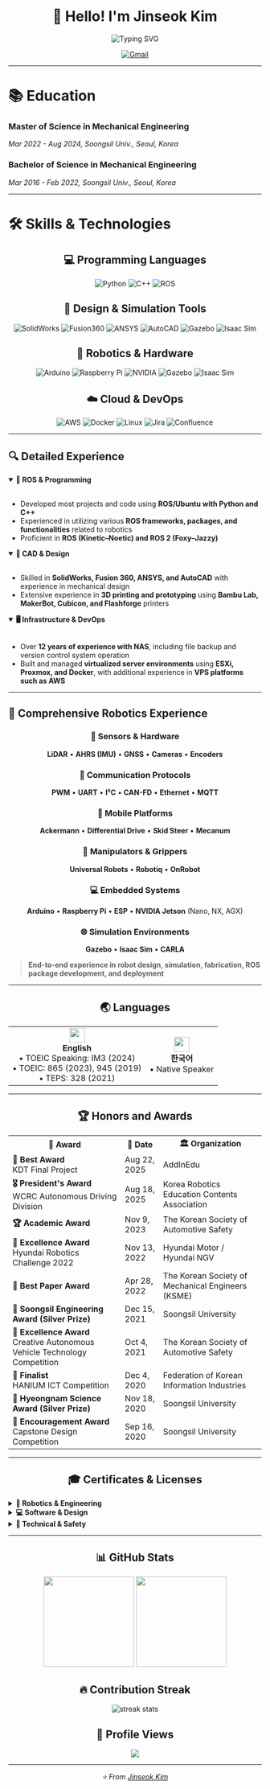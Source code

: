 <div align="center">
  
# 👋 Hello! I'm Jinseok Kim

<img src="https://readme-typing-svg.herokuapp.com?font=Fira+Code&pause=1000&color=36BCF7&center=true&vCenter=true&width=435&lines=Robotics+Engineer;ROS+%26+C%2B%2B+%26+Python+Developer;Mechanical+Engineering+Background;Always+Learning+New+Things!" alt="Typing SVG" />

[![Gmail](https://img.shields.io/badge/Gmail-D14836?style=for-the-badge&logo=gmail&logoColor=white)](mailto:jinseok.kim970@gmail.com)


</div>

---

# 📚 Education

### Master of Science in Mechanical Engineering
*Mar 2022 - Aug 2024, Soongsil Univ., Seoul, Korea*

### Bachelor of Science in Mechanical Engineering
*Mar 2016 - Feb 2022, Soongsil Univ., Seoul, Korea*

---

# 🛠 Skills & Technologies

<div align="center">

## 💻 Programming Languages
![Python](https://img.shields.io/badge/Python-3776AB?style=for-the-badge&logo=python&logoColor=white)
![C++](https://img.shields.io/badge/C++-00599C?style=for-the-badge&logo=cplusplus&logoColor=white)
![ROS](https://img.shields.io/badge/ROS-22314E?style=for-the-badge&logo=ros&logoColor=white)

## 🔧 Design & Simulation Tools
![SolidWorks](https://img.shields.io/badge/SolidWorks-FF0000?style=for-the-badge&logo=solidworks&logoColor=white)
![Fusion360](https://img.shields.io/badge/Fusion%20360-FF6600?style=for-the-badge&logo=autodesk&logoColor=white)
![ANSYS](https://img.shields.io/badge/ANSYS-FFB71B?style=for-the-badge&logo=ansys&logoColor=black)
![AutoCAD](https://img.shields.io/badge/AutoCAD-E51050?style=for-the-badge&logo=autodesk&logoColor=white)
![Gazebo](https://img.shields.io/badge/Gazebo-FF6600?style=for-the-badge&logo=gazebo&logoColor=white)
![Isaac Sim](https://img.shields.io/badge/Isaac%20Sim-76B900?style=for-the-badge&logo=nvidia&logoColor=white)

## 🤖 Robotics & Hardware
![Arduino](https://img.shields.io/badge/Arduino-00979D?style=for-the-badge&logo=arduino&logoColor=white)
![Raspberry Pi](https://img.shields.io/badge/Raspberry%20Pi-A22846?style=for-the-badge&logo=raspberry-pi&logoColor=white)
![NVIDIA](https://img.shields.io/badge/NVIDIA%20Jetson-76B900?style=for-the-badge&logo=nvidia&logoColor=white)
![Gazebo](https://img.shields.io/badge/Gazebo-FF6600?style=for-the-badge&logo=gazebo&logoColor=white)
![Isaac Sim](https://img.shields.io/badge/Isaac%20Sim-76B900?style=for-the-badge&logo=nvidia&logoColor=white)

## ☁️ Cloud & DevOps
![AWS](https://img.shields.io/badge/AWS-232F3E?style=for-the-badge&logo=amazon-aws&logoColor=white)
![Docker](https://img.shields.io/badge/Docker-2496ED?style=for-the-badge&logo=docker&logoColor=white)
![Linux](https://img.shields.io/badge/Linux-FCC624?style=for-the-badge&logo=linux&logoColor=black)
![Jira](https://img.shields.io/badge/Jira-0052CC?style=for-the-badge&logo=jira&logoColor=white)
![Confluence](https://img.shields.io/badge/Confluence-172B4D?style=for-the-badge&logo=confluence&logoColor=white)

</div>

---

## 🔍 Detailed Experience

<details open>
<summary><b>🤖 ROS & Programming</b></summary>
<br>

- Developed most projects and code using **ROS/Ubuntu with Python and C++**
- Experienced in utilizing various **ROS frameworks, packages, and functionalities** related to robotics
- Proficient in **ROS (Kinetic–Noetic) and ROS 2 (Foxy–Jazzy)**

</details>

<details open>
<summary><b>🎨 CAD & Design</b></summary>
<br>

- Skilled in **SolidWorks, Fusion 360, ANSYS, and AutoCAD** with experience in mechanical design
- Extensive experience in **3D printing and prototyping** using **Bambu Lab, MakerBot, Cubicon, and Flashforge** printers

</details>

<details open>
<summary><b>🖥️ Infrastructure & DevOps</b></summary>
<br>

- Over **12 years of experience with NAS**, including file backup and version control system operation
- Built and managed **virtualized server environments** using **ESXi, Proxmox, and Docker**, with additional experience in **VPS platforms such as AWS**

</details>

---

## 🚀 Comprehensive Robotics Experience

<div align="center">

### 📡 Sensors & Hardware
**LiDAR** • **AHRS (IMU)** • **GNSS** • **Cameras** • **Encoders**

### 🔗 Communication Protocols
**PWM** • **UART** • **I²C** • **CAN-FD** • **Ethernet** • **MQTT**

### 🤖 Mobile Platforms
**Ackermann** • **Differential Drive** • **Skid Steer** • **Mecanum**

### 🦾 Manipulators & Grippers
**Universal Robots** • **Robotiq** • **OnRobot**

### 💻 Embedded Systems
**Arduino** • **Raspberry Pi** • **ESP** • **NVIDIA Jetson** (Nano, NX, AGX)

### 🌐 Simulation Environments
**Gazebo** • **Isaac Sim** • **CARLA**

</div>

> **End-to-end experience in robot design, simulation, fabrication, ROS package development, and deployment**

---

<div align="center">

## 🌏 Languages

<table>
<tr>
<td align="center">
<img src="https://cdnjs.cloudflare.com/ajax/libs/flag-icon-css/3.5.0/flags/4x3/us.svg" width="30">
<br><b>English</b>
<br>• TOEIC Speaking: IM3 (2024)
<br>• TOEIC: 865 (2023), 945 (2019)
<br>• TEPS: 328 (2021)
</td>
<td align="center">
<img src="https://cdnjs.cloudflare.com/ajax/libs/flag-icon-css/3.5.0/flags/4x3/kr.svg" width="30">
<br><b>한국어</b>
<br>• Native Speaker
</td>
</tr>
</table>

</div>

---

<div align="center">

## 🏆 Honors and Awards

</div>

<table align="center">
<tr>
<th>🏅 Award</th>
<th>📅 Date</th>
<th>🏛️ Organization</th>
</tr>
<tr>
<td><b>🥇 Best Award</b><br>KDT Final Project</td>
<td>Aug 22, 2025</td>
<td>AddInEdu</td>
</tr>
<tr>
<td><b>🎖️ President's Award</b><br>WCRC Autonomous Driving Division</td>
<td>Aug 18, 2025</td>
<td>Korea Robotics Education Contents Association</td>
</tr>
<tr>
<td><b>🏆 Academic Award</b></td>
<td>Nov 9, 2023</td>
<td>The Korean Society of Automotive Safety</td>
</tr>
<tr>
<td><b>🥈 Excellence Award</b><br>Hyundai Robotics Challenge 2022</td>
<td>Nov 13, 2022</td>
<td>Hyundai Motor / Hyundai NGV</td>
</tr>
<tr>
<td><b>📝 Best Paper Award</b></td>
<td>Apr 28, 2022</td>
<td>The Korean Society of Mechanical Engineers (KSME)</td>
</tr>
<tr>
<td><b>🥈 Soongsil Engineering Award (Silver Prize)</b></td>
<td>Dec 15, 2021</td>
<td>Soongsil University</td>
</tr>
<tr>
<td><b>🥈 Excellence Award</b><br>Creative Autonomous Vehicle Technology Competition</td>
<td>Oct 4, 2021</td>
<td>The Korean Society of Automotive Safety</td>
</tr>
<tr>
<td><b>🏅 Finalist</b><br>HANIUM ICT Competition</td>
<td>Dec 4, 2020</td>
<td>Federation of Korean Information Industries</td>
</tr>
<tr>
<td><b>🥈 Hyeongnam Science Award (Silver Prize)</b></td>
<td>Nov 18, 2020</td>
<td>Soongsil University</td>
</tr>
<tr>
<td><b>🏅 Encouragement Award</b><br>Capstone Design Competition</td>
<td>Sep 16, 2020</td>
<td>Soongsil University</td>
</tr>
</table>

---

<div align="center">

## 🎓 Certificates & Licenses

</div>

<details>
<summary><b>🤖 Robotics & Engineering</b></summary>
<br>

- **🤖 Certified Robot Software Developer** - *HRDKorea, Nov 29, 2023*
- **⚙️ Certified Robot Mechanism Developer** - *HRDKorea (Written exam passed)*
- **🔧 Certified Robot Hardware Developer** - *HRDKorea (Written exam passed)*
- **🏗️ Information Processing Craftsman** - *HRDKorea, Jun 11, 2018*

</details>

<details>
<summary><b>💻 Software & Design</b></summary>
<br>

- **🎨 Autodesk Certified User (Fusion 360)** - *Autodesk, Jan 8, 2020*
- **📊 Microsoft Office Specialist (Excel, Word, PowerPoint 2016 Expert)** - *Microsoft, Oct-Jan 2018-2019*
- **💾 Computer Utilization Ability (Level 2)** - *KCCI, Aug 3, 2018*
- **📝 Word Processor Specialist** - *KCCI, Jul 6, 2018*

</details>

<details>
<summary><b>🔧 Technical & Safety</b></summary>
<br>

- **🖥️ PC Maintenance Specialist (Level 2)** - *KICA, Dec 11, 2018*
- **🚜 Forklift Operator License** - *HRDKorea, Nov 30, 2018*

</details>

---

<div align="center">

## 📊 GitHub Stats

<p>
  <img height="180em" src="https://github-readme-stats.vercel.app/api?username=kemjensak&show_icons=true&theme=tokyonight&include_all_commits=true&count_private=true"/>
  <img height="180em" src="https://github-readme-stats.vercel.app/api/top-langs/?username=kemjensak&layout=compact&langs_count=8&theme=tokyonight"/>
</p>

## 🔥 Contribution Streak

<p>
  <img src="https://github-readme-streak-stats.herokuapp.com/?user=kemjensak&theme=tokyonight" alt="streak stats"/>
</p>

## 🎯 Profile Views

![](https://komarev.com/ghpvc/?username=kemjensak&color=blueviolet&style=flat-square)

---

<p align="center">
  <i>⭐️ From <a href="https://github.com/kemjensak">Jinseok Kim</a></i>
</p>

</div>
